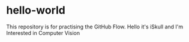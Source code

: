 # hello-world
This repository is for practising the GitHub Flow.
Hello it's iSkull and I'm Interested in Computer Vision
